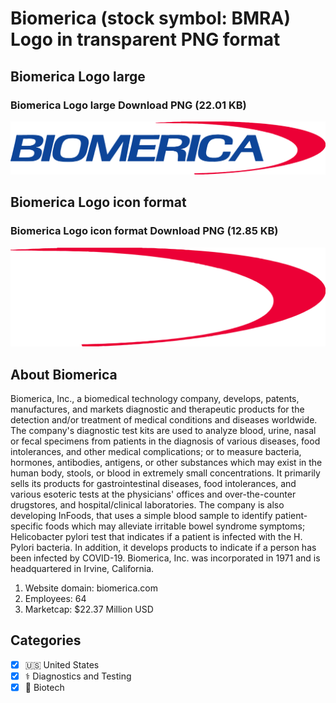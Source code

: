 # Biomerica (stock symbol: BMRA) Logo in transparent PNG format

## Biomerica Logo large

### Biomerica Logo large Download PNG (22.01 KB)

![Biomerica Logo large Download PNG (22.01 KB)](/img/orig/BMRA_BIG-beeb1361.png)

## Biomerica Logo icon format

### Biomerica Logo icon format Download PNG (12.85 KB)

![Biomerica Logo icon format Download PNG (12.85 KB)](/img/orig/BMRA-608ad801.png)

## About Biomerica

Biomerica, Inc., a biomedical technology company, develops, patents, manufactures, and markets diagnostic and therapeutic products for the detection and/or treatment of medical conditions and diseases worldwide. The company's diagnostic test kits are used to analyze blood, urine, nasal or fecal specimens from patients in the diagnosis of various diseases, food intolerances, and other medical complications; or to measure bacteria, hormones, antibodies, antigens, or other substances which may exist in the human body, stools, or blood in extremely small concentrations. It primarily sells its products for gastrointestinal diseases, food intolerances, and various esoteric tests at the physicians' offices and over-the-counter drugstores, and hospital/clinical laboratories. The company is also developing InFoods, that uses a simple blood sample to identify patient-specific foods which may alleviate irritable bowel syndrome symptoms; Helicobacter pylori test that indicates if a patient is infected with the H. Pylori bacteria. In addition, it develops products to indicate if a person has been infected by COVID-19. Biomerica, Inc. was incorporated in 1971 and is headquartered in Irvine, California.

1. Website domain: biomerica.com
2. Employees: 64
3. Marketcap: $22.37 Million USD


## Categories
- [x] 🇺🇸 United States
- [x] ⚕️ Diagnostics and Testing
- [x] 🧬 Biotech
